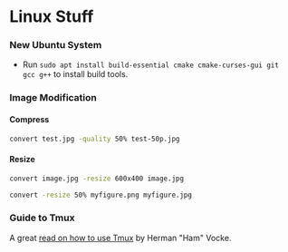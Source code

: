 # Linux Stuff

### New Ubuntu System

- Run `sudo apt install build-essential cmake cmake-curses-gui git gcc g++` to install build tools.

### Image Modification

#### Compress

```sh
convert test.jpg -quality 50% test-50p.jpg
```

#### Resize

```sh
convert image.jpg -resize 600x400 image.jpg
```

```sh
convert -resize 50% myfigure.png myfigure.jpg
```

### Guide to Tmux

A great [read on how to use Tmux](http://www.hamvocke.com/blog/a-quick-and-easy-guide-to-tmux/) by Herman "Ham" Vocke.
